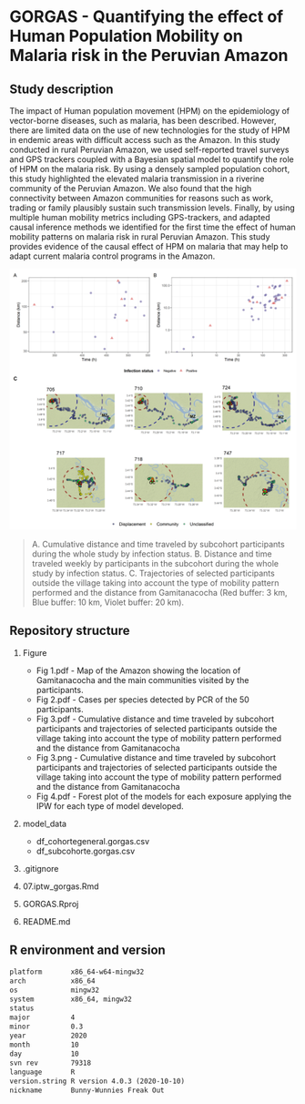 # GORGAS - Quantifying the effect of Human Population Mobility on Malaria risk in the Peruvian Amazon

## Study description
The impact of Human population movement (HPM) on the epidemiology of vector-borne diseases, such as malaria, has been described. However, there are limited data on the use of new technologies for the study of HPM in endemic areas with difficult access such as the Amazon. In this study conducted in rural Peruvian Amazon, we used self-reported travel surveys and GPS trackers coupled with a Bayesian spatial model to quantify the role of HPM on the malaria risk. By using a densely sampled population cohort, this study highlighted the elevated malaria transmission in a riverine community of the Peruvian Amazon. We also found that the high connectivity between Amazon communities for reasons such as work, trading or family plausibly sustain such transmission levels. Finally, by using multiple human mobility metrics including GPS-trackers, and adapted causal inference methods we identified for the first time the effect of human mobility patterns on malaria risk in rural Peruvian Amazon. This study provides evidence of the causal effect of HPM on malaria that may help to adapt current malaria control programs in the Amazon.

![](https://github.com/healthinnovation/GORGAS/blob/main/Figures/Fig%203.png)

> A. Cumulative distance and time traveled by subcohort participants during the whole study by infection status. B. Distance and time traveled weekly by participants in the subcohort during the whole study by infection status. C. Trajectories of selected participants outside the village taking into account the type of mobility pattern performed and the distance from Gamitanacocha (Red buffer: 3 km, Blue buffer: 10 km, Violet buffer: 20 km).

## Repository structure

1. Figure 
   - Fig 1.pdf - Map of the Amazon showing the location of Gamitanacocha and the main communities visited by the participants. 
   - Fig 2.pdf - Cases per species detected by PCR of the 50 participants. 
   - Fig 3.pdf - Cumulative distance and time traveled by subcohort participants and trajectories of selected participants outside the village taking into account the type of mobility pattern performed and the distance from Gamitanacocha 
   - Fig 3.png - Cumulative distance and time traveled by subcohort participants and trajectories of selected participants outside the village taking into account the type of mobility pattern performed and the distance from Gamitanacocha 
   - Fig 4.pdf - Forest plot of the models for each exposure applying the IPW for each type of model developed. 
   
2. model_data
   - df_cohortegeneral.gorgas.csv
   - df_subcohorte.gorgas.csv
   
4. .gitignore
5. 07.iptw_gorgas.Rmd
6. GORGAS.Rproj
7. README.md

## R environment and version

```
platform       x86_64-w64-mingw32          
arch           x86_64                      
os             mingw32                     
system         x86_64, mingw32             
status                                     
major          4                           
minor          0.3                         
year           2020                        
month          10                          
day            10                          
svn rev        79318                       
language       R                           
version.string R version 4.0.3 (2020-10-10)
nickname       Bunny-Wunnies Freak Out
```
